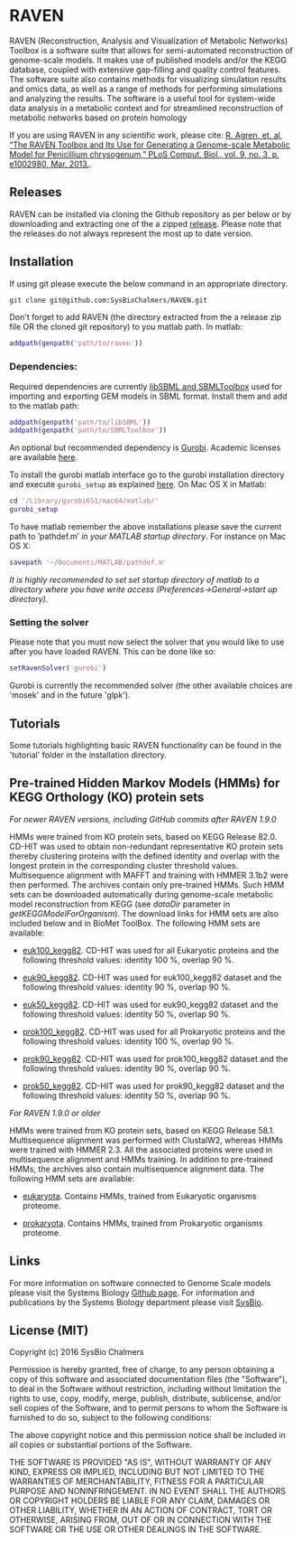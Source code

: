 # RAVEN
RAVEN (Reconstruction, Analysis and Visualization of Metabolic Networks) Toolbox is a software suite that allows for semi-automated reconstruction of genome-scale models. It makes use of published models and/or the KEGG database, coupled with extensive gap-filling and quality control features. The software suite also contains methods for visualizing simulation results and omics data, as well as a range of methods for performing simulations and analyzing the results. The software is a useful tool for system-wide data analysis in a metabolic context and for streamlined reconstruction of metabolic networks based on protein homology

If you are using RAVEN in any scientific work, please cite: [R. Agren, et. al, “The RAVEN Toolbox and Its Use for Generating a Genome-scale Metabolic Model for Penicillium chrysogenum,” PLoS Comput. Biol., vol. 9, no. 3, p. e1002980, Mar. 2013.](http://journals.plos.org/ploscompbiol/article?id=10.1371/journal.pcbi.1002980).

## Releases
RAVEN can be installed via cloning the Github repository as per below or by downloading and extracting one of the a zipped [release](https://github.com/SysBioChalmers/RAVEN/releases). Please note that the releases do not always represent the most up to date version.

## Installation
If using git please execute the below command in an appropriate directory.

```bash
git clone git@github.com:SysBioChalmers/RAVEN.git
```

Don't forget to add RAVEN (the directory extracted from the a release zip file OR the cloned git repository) to you matlab path. In matlab:

```matlab
addpath(genpath('path/to/raven'))
```

### Dependencies:
Required dependencies are currently [libSBML and SBMLToolbox](http://sbml.org/Downloads) used for importing and exporting GEM models in SBML format. Install them and add to the matlab path:

```matlab
addpath(genpath('path/to/libSBML'))
addpath(genpath('path/to/SBMLToolbox'))
```

An optional but recommended dependency is [Gurobi](http://www.gurobi.com/downloads/gurobi-optimizer). Academic licenses are available [here](https://user.gurobi.com/download/licenses/free-academic).

To install the gurobi matlab interface go to the gurobi installation directory and execute `gurobi_setup` as explained [here](https://www.gurobi.com/documentation/6.5/refman/matlab_setting_up_the_guro.html). On Mac OS X in Matlab:

```matlab
cd '/Library/gurobi651/mac64/matlab/'
gurobi_setup
```

To have matlab remember the above installations please save the current path to ’pathdef.m’ *in your MATLAB startup directory*. For instance on Mac OS X:

```matlab
savepath '~/Documents/MATLAB/pathdef.m'
```

*It is highly recommended to set set startup directory of matlab to a directory where you have write access (Preferences->General->start up directory).*

### Setting the solver
Please note that you must now select the solver that you would like to use after you have loaded RAVEN. This can be done like so:

```matlab
setRavenSolver('gurobi')
```

Gurobi is currently the recommended solver (the other available choices are 'mosek' and in the future 'glpk').

## Tutorials
Some tutorials highlighting basic RAVEN functionality can be found in the 'tutorial' folder in the installation directory.

## Pre-trained Hidden Markov Models (HMMs) for KEGG Orthology (KO) protein sets
_For newer RAVEN versions, including GitHub commits after RAVEN 1.9.0_

HMMs were trained from KO protein sets, based on KEGG Release 82.0. CD-HIT was used to obtain non-redundant representative KO protein sets thereby clustering proteins with the defined identity and overlap with the longest protein in the corresponding cluster threshold values. Multisequence alignment with MAFFT and training with HMMER 3.1b2 were then performed. The archives contain only pre-trained HMMs. Such HMM sets can be downloaded automatically during genome-scale metabolic model reconstruction from KEGG (see *dataDir* parameter in *getKEGGModelForOrganism*). The download links for HMM sets are also included below and in BioMet ToolBox. The following HMM sets are available:	
- [euk100_kegg82](http://biomet-toolbox.org/tools/downloadable/files/euk100_kegg82.zip). CD-HIT was used for all Eukaryotic proteins and the following threshold values: identity 100 %, overlap 90 %.

- [euk90_kegg82](http://biomet-toolbox.org/tools/downloadable/files/euk90_kegg82.zip). CD-HIT was used for euk100_kegg82 dataset and the following threshold values: identity 90 %, overlap 90 %.

- [euk50_kegg82](http://biomet-toolbox.org/tools/downloadable/files/euk50_kegg82.zip). CD-HIT was used for euk90_kegg82 dataset and the following threshold values: identity 50 %, overlap 90 %.

- [prok100_kegg82](http://biomet-toolbox.org/tools/downloadable/files/prok100_kegg82.zip). CD-HIT was used for all Prokaryotic proteins and the following threshold values: identity 100 %, overlap 90 %.

- [prok90_kegg82](http://biomet-toolbox.org/tools/downloadable/files/prok90_kegg82.zip). CD-HIT was used for prok100_kegg82 dataset and the following threshold values: identity 90 %, overlap 90 %.

- [prok50_kegg82](http://biomet-toolbox.org/tools/downloadable/files/prok50_kegg82.zip). CD-HIT was used for prok90_kegg82 dataset and the following threshold values: identity 50 %, overlap 90 %.


_For RAVEN 1.9.0 or older_

HMMs were trained from KO protein sets, based on KEGG Release 58.1. Multisequence alignment was performed with ClustalW2, whereas HMMs were trained with HMMER 2.3. All the associated proteins were used in multisequence alignment and HMMs training. In addition to pre-trained HMMs, the archives also contain multisequence alignment data. The following HMM sets are available:

- [eukaryota](http://biomet-toolbox.org/tools/downloadable/files/eukaryota.zip). Contains HMMs, trained from Eukaryotic organisms proteome.

- [prokaryota](http://biomet-toolbox.org/tools/downloadable/files/prokaryota.zip). Contains HMMs, trained from Prokaryotic organisms proteome.


## Links
For more information on software connected to Genome Scale models please visit the Systems Biology [Github page](https://github.com/SysBioChalmers). For information and publications by the Systems Biology department please visit [SysBio](www.sysbio.se).

## License (MIT)
Copyright (c) 2016 SysBio Chalmers

Permission is hereby granted, free of charge, to any person obtaining a copy of this software and associated documentation files (the "Software"), to deal in the Software without restriction, including without limitation the rights to use, copy, modify, merge, publish, distribute, sublicense, and/or sell copies of the Software, and to permit persons to whom the Software is furnished to do so, subject to the following conditions:

The above copyright notice and this permission notice shall be included in all copies or substantial portions of the Software.

THE SOFTWARE IS PROVIDED "AS IS", WITHOUT WARRANTY OF ANY KIND, EXPRESS OR IMPLIED, INCLUDING BUT NOT LIMITED TO THE WARRANTIES OF MERCHANTABILITY, FITNESS FOR A PARTICULAR PURPOSE AND NONINFRINGEMENT. IN NO EVENT SHALL THE AUTHORS OR COPYRIGHT HOLDERS BE LIABLE FOR ANY CLAIM, DAMAGES OR OTHER LIABILITY, WHETHER IN AN ACTION OF CONTRACT, TORT OR OTHERWISE, ARISING FROM, OUT OF OR IN CONNECTION WITH THE SOFTWARE OR THE USE OR OTHER DEALINGS IN THE SOFTWARE.